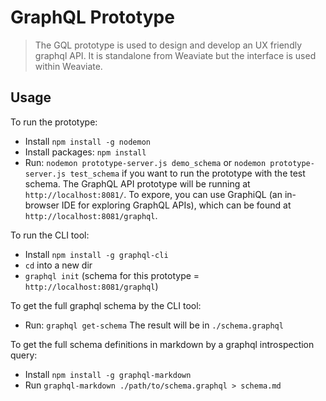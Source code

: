 # GraphQL Prototype

> The GQL prototype is used to design and develop an UX friendly graphql API. It is standalone from Weaviate but the interface is used within Weaviate.

## Usage

To run the prototype: 
- Install `npm install -g nodemon`
- Install packages: `npm install`
- Run: `nodemon prototype-server.js demo_schema` or `nodemon prototype-server.js test_schema` if you want to run the prototype with the test schema.
The GraphQL API prototype will be running at `http://localhost:8081/`. To expore, you can use GraphiQL (an in-browser IDE for exploring GraphQL APIs), which can be found at `http://localhost:8081/graphql`.

To run the CLI tool:
- Install `npm install -g graphql-cli`
- `cd` into a new dir
- `graphql init` (schema for this prototype = `http://localhost:8081/graphql`)

To get the full graphql schema by the CLI tool:
- Run: `graphql get-schema`
The result will be in `./schema.graphql`

To get the full schema definitions in markdown by a graphql introspection query:
- Install `npm install -g graphql-markdown`
- Run `graphql-markdown ./path/to/schema.graphql > schema.md`
